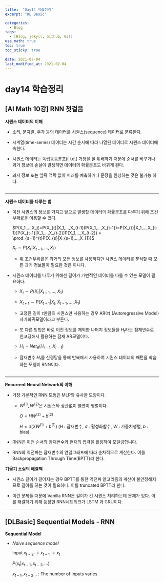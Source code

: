 ```yaml
---
title:  "Day14 학습정리"
excerpt: "DL Basic"

categories:
  - Blog
tags:
  - [Blog, jekyll, Github, Git]
use_math: true
toc: true
toc_sticky: true
 
date: 2021-02-04
last_modified_at: 2021-02-04
---
```


# day14 학습정리
## [AI Math 10강] RNN 첫걸음

**시퀀스 데이터의 이해**
* 소리, 문자열, 주가 등의 데이터를 시퀀스(sequence) 데이터로 분류한다. 

* 시계열(time-series) 데이터는 시간 순서에 따라 나열된 데이터로 시퀀스 데이터에 속한다. 

* 시퀀스 데이터는 독립동등분포(i.i.d.) 가정을 잘 위배하기 때문에 순서를 바꾸거나 과거 정보에 손실이 발생하면 데이터의 확률분포도 바뀌게 된다. 

* 과저 정보 또는 앞뒤 맥락 없이 미래를 예측하거나 문장을 완성하는 것은 불가능 하다. 
<br></br>
****

**시퀀스 데이터를 다루는 법**

* 이전 시퀀스의 정보를 가지고 앞으로 발생할 데이터의 확률분포를 다루기 위해 조건부확률을 이용할 수 있다.
    
    
    
    $P(X_1,...,X_t)=P(X_{t}|X_1,...,X_{t-1})P(X_1,...,X_{t-1})=P(X_{t}|X_1,...,X_{t-1})P(X_{t-1}|X_1,...,X_{t-2})P(X_1,...,X_{t-2}) = \prod_{s=1}^{t}P(X_{s}|X_{s-1},...,X_{1})$



    $X_{t} \sim P(X_t|X_{t-1},...,X_1)$
    
    

    * 위 조건부확률은 과거의 모든 정보를 사용하지만 시퀀스 데이터를 분석할 때 모든 과거 정보들이 필요한 것은 아니다.



* 시퀀스 데이터를 다루기 위해선 길이가 가변적인 데이터를 다룰 수 있는 모델이 필요하다.


    * $X_{t} \sim P(X_t|X_{t-1},...,X_1)$


    * $X_{t+1} \sim P(X_{t+1}|X_{t},X_{t-1},...,X_1)$
    
    
    * 고정된 길이 $\tau$만큼의 시퀀스만 사용하는 경우 AR($\tau$) (Autoregressive Model) 자기회귀모델이라고 부른다. 

    * 또 다른 방법은 바로 이전 정보를 제외한 나머지 정보들을 $H_t$라는 잠재변수로 인코딩해서 활용하는 잠재 AR모델이다.

    * $H_{t} = Net_{\theta}(H_{t-1},X_{t-1})$

    * 잠재변수 $H_t$를 신경망을 통해 반복해서 사용하여 시퀀스 데이터의 패턴을  학습하는 모델이 RNN이다.
<br><br/>

---

**Recurrent Neural Network의 이해**

* 가장 기본적인 RNN 모형은 MLP와 유사한 모양이다.

    * $W^{(1)}, W^{(2)}$은 시퀀스와 상관없이 불변이 행렬이다.

        $O = HW^{(2)} + b^{(2)}$

        $H = \sigma{(XW^{(1)} +b^{(1)}})$  ($H$ : 잠재변수, $\sigma$ : 활성화함수, $W$ : 가중치행렬, $b$ : bias)

* RNN은 이전 순서의 잠재변수와 현재의 입력을 활용하여 모델링합니다.

* RNN의 역전파는 잠재변수의 연결그래프에 따라 순차적으로 계산한다. 이를 Backpropagation Through Time(BPTT)라 한다.




**기울기 소실의 해결책**

* 시퀀스 길이가 길어지는 경우 BPTT를 통한 역전파 알고리즘의 계산이 불안정해지므로 길이를 끊는 것이 필요하다. 이를 truncated BPTT라 한다.

* 이런 문제들 때문에 Vanilla RNN은 길이가 긴 시퀀스 처리하는데 문제가 있다. 이를 해결하기 위해 등장한 RNN네트워크가 LSTM 과 GRU이다. 


---


## [DLBasic] Sequential Models - RNN

**Sequential Model**

* *Naive sequence model*

    Input $x_{t-2} \longrightarrow x_{t-1} \longrightarrow x_{t}$

    $P(x_{t}|x_{t-1},x_{t-2},...)$  

    $x_{t-1}, x_{t-2}...$ : The number of inputs varies.  

    
